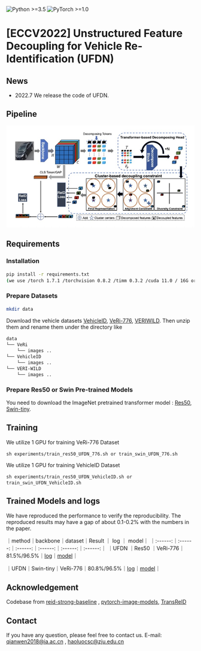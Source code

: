 ![Python >=3.5](https://img.shields.io/badge/Python->=3.5-yellow.svg)
![PyTorch >=1.0](https://img.shields.io/badge/PyTorch->=1.6-blue.svg)

# [ECCV2022] Unstructured Feature Decoupling for Vehicle Re-Identification (UFDN)

## News
- 2022.7  We release the code of UFDN.

## Pipeline

![framework](figs/overview.jpg)



## Requirements

### Installation

```bash
pip install -r requirements.txt
(we use /torch 1.7.1 /torchvision 0.8.2 /timm 0.3.2 /cuda 11.0 / 16G or 32G V100 for training and evaluation.)
```

### Prepare Datasets

```bash
mkdir data
```

Download the vehicle datasets [VehicleID](https://www.pkuml.org/resources/pku-vehicleid.html), [VeRi-776](https://github.com/JDAI-CV/VeRidataset), [VERIWILD](https://github.com/PKU-IMRE/VERI-Wild).
Then unzip them and rename them under the directory like

```
data
└── VeRi
    └── images ..
└── VehicleID
    └── images ..
└── VERI-WILD
    └── images ..

```

### Prepare Res50 or Swin Pre-trained Models

You need to download the ImageNet pretrained transformer model : [Res50](https://download.pytorch.org/models/resnet50-19c8e357.pth), [Swin-tiny](https://github.com/SwinTransformer/storage/releases/download/v1.0.0/swin_tiny_patch4_window7_224.pth).

## Training

We utilize 1  GPU for training VeRi-776 Dataset

```
sh experiments/train_res50_UFDN_776.sh or train_swin_UFDN_776.sh

```

We utilize 1  GPU for training VehicleID Dataset

```
sh experiments/train_res50_UFDN_VehicleID.sh or train_swin_UFDN_VehicleID.sh

```


## Trained Models and logs

We have reproduced the performance to verify the reproducibility. The reproduced results may have a gap of about 0.1-0.2% with the numbers in the paper.


｜method｜backbone｜dataset｜Result  ｜ log   ｜ model｜
｜:------:｜:------:｜:------:｜:------:｜:------:｜:------:｜
｜UFDN  ｜Res50   ｜VeRi-776｜81.5%/96.5%｜[log](https://drive.google.com/file/d/1ynAq-Rm4_yBs2wNXSM1DxkMxgbPvB3xu/view?usp=sharing)｜[model](https://drive.google.com/file/d/1iL0l4VjMwc36XDsgCAuZFdlfQpEW4sej/view?usp=sharing)｜

｜UFDN｜Swin-tiny｜VeRi-776｜80.8%/96.5%｜[log](https://drive.google.com/file/d/13aINxij07svV-Vd9w0j2TbVBXhbkm_qE/view?usp=sharing)｜[model](https://drive.google.com/file/d/1XBN3E8RLHMDFPu2FRK4VlfTKb-TexjKU/view?usp=sharing)｜


## Acknowledgement

Codebase from [reid-strong-baseline](https://github.com/michuanhaohao/reid-strong-baseline) , [pytorch-image-models](https://github.com/rwightman/pytorch-image-models), [TransReID](https://github.com/damo-cv/TransReID)


## Contact

If you have any question, please feel free to contact us. E-mail: [qianwen2018@ia.ac.cn](qianwen2018@ia.ac.cn) , [haoluocsc@zju.edu.cn](mailto:haoluocsc@zju.edu.cn)